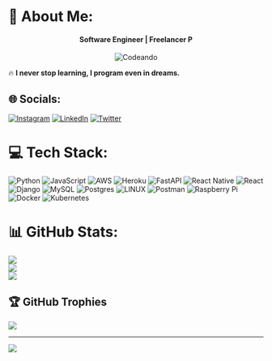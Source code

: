 # 💫 About Me:
<h4 align="center">Software Engineer | Freelancer P</h4>

<p align="center">
  <img src="https://media.giphy.com/media/iIqmM5tTjmpOB9mpbn/giphy.gif" alt="Codeando">
</p>
<p>🔥 <strong>I never stop learning, I program even in dreams.</strong></p>


## 🌐 Socials:
[![Instagram](https://img.shields.io/badge/Instagram-%23E4405F.svg?logo=Instagram&logoColor=white)](https://instagram.com/https://instagram.com/motrandavidsanchez?igshid=MzNlNGNkZWQ4Mg==) [![LinkedIn](https://img.shields.io/badge/LinkedIn-%230077B5.svg?logo=linkedin&logoColor=white)](https://linkedin.com/in/https://www.linkedin.com/in/david-sanchez-motran/) [![Twitter](https://img.shields.io/badge/Twitter-%231DA1F2.svg?logo=Twitter&logoColor=white)](https://twitter.com/https://twitter.com/sanchezmotran?t=BteWJFH8sy_-JTTS7eIaxg&s=09) 

# 💻 Tech Stack:
![Python](https://img.shields.io/badge/python-3670A0?style=for-the-badge&logo=python&logoColor=ffdd54) ![JavaScript](https://img.shields.io/badge/javascript-%23323330.svg?style=for-the-badge&logo=javascript&logoColor=%23F7DF1E) ![AWS](https://img.shields.io/badge/AWS-%23FF9900.svg?style=for-the-badge&logo=amazon-aws&logoColor=white) ![Heroku](https://img.shields.io/badge/heroku-%23430098.svg?style=for-the-badge&logo=heroku&logoColor=white) ![FastAPI](https://img.shields.io/badge/FastAPI-005571?style=for-the-badge&logo=fastapi) ![React Native](https://img.shields.io/badge/react_native-%2320232a.svg?style=for-the-badge&logo=react&logoColor=%2361DAFB) ![React](https://img.shields.io/badge/react-%2320232a.svg?style=for-the-badge&logo=react&logoColor=%2361DAFB) ![Django](https://img.shields.io/badge/django-%23092E20.svg?style=for-the-badge&logo=django&logoColor=white) ![MySQL](https://img.shields.io/badge/mysql-%2300f.svg?style=for-the-badge&logo=mysql&logoColor=white) ![Postgres](https://img.shields.io/badge/postgres-%23316192.svg?style=for-the-badge&logo=postgresql&logoColor=white) ![LINUX](https://img.shields.io/badge/Linux-FCC624?style=for-the-badge&logo=linux&logoColor=black) ![Postman](https://img.shields.io/badge/Postman-FF6C37?style=for-the-badge&logo=postman&logoColor=white) ![Raspberry Pi](https://img.shields.io/badge/-RaspberryPi-C51A4A?style=for-the-badge&logo=Raspberry-Pi) ![Docker](https://img.shields.io/badge/docker-%230db7ed.svg?style=for-the-badge&logo=docker&logoColor=white) ![Kubernetes](https://img.shields.io/badge/kubernetes-%23326ce5.svg?style=for-the-badge&logo=kubernetes&logoColor=white)
# 📊 GitHub Stats:
![](https://github-readme-stats.vercel.app/api?username=motrandavidsanchez&theme=blue-green&hide_border=true&include_all_commits=true&count_private=true)<br/>
![](https://github-readme-streak-stats.herokuapp.com/?user=motrandavidsanchez&theme=blue-green&hide_border=true)<br/>
![](https://github-readme-stats.vercel.app/api/top-langs/?username=motrandavidsanchez&theme=blue-green&hide_border=true&include_all_commits=true&count_private=true&layout=compact)

## 🏆 GitHub Trophies
![](https://github-profile-trophy.vercel.app/?username=motrandavidsanchez&theme=dark_dimmed&no-frame=true&no-bg=false&margin-w=4)

---
[![](https://visitcount.itsvg.in/api?id=motrandavidsanchez&icon=0&color=3)](https://visitcount.itsvg.in)

<!-- Proudly created with GPRM ( https://gprm.itsvg.in ) -->
